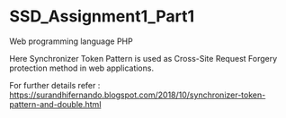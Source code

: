 # SSD_Assignment1_Part1

 Web programming language  PHP

Here Synchronizer Token Pattern is used as Cross-Site Request Forgery protection method in web applications.

For further details refer : https://surandhifernando.blogspot.com/2018/10/synchronizer-token-pattern-and-double.html
